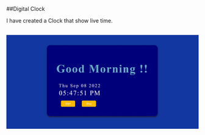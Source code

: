 ##Digital Clock

I have created a Clock that show live time.

## 
## 

![App Screenshot](https://github.com/tejaswininagtode/Javascript-Project/blob/main/Images/UI.jpg)
